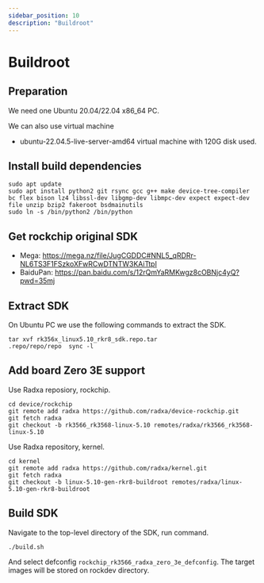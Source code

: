 ```yaml
---
sidebar_position: 10
description: "Buildroot"
---
```


# Buildroot

## Preparation

We need one Ubuntu 20.04/22.04 x86_64 PC.

We can also use virtual machine

- ubuntu-22.04.5-live-server-amd64 virtual machine with 120G disk used.

## Install build dependencies

```
sudo apt update
sudo apt install python2 git rsync gcc g++ make device-tree-compiler bc flex bison lz4 libssl-dev libgmp-dev libmpc-dev expect expect-dev file unzip bzip2 fakeroot bsdmainutils
sudo ln -s /bin/python2 /bin/python
```

## Get rockchip original SDK

- Mega: https://mega.nz/file/JugCGDDC#NNL5_qRDRr-NL6TS3F1FSzkoXFwRCwDTNTW3KAiTtpI
- BaiduPan: https://pan.baidu.com/s/12rQmYaRMKwgz8cOBNjc4yQ?pwd=35mj

## Extract SDK

On Ubuntu PC we use the following commands to extract the SDK.

```
tar xvf rk356x_linux5.10_rkr8_sdk.repo.tar
.repo/repo/repo  sync -l
```

## Add board Zero 3E support

Use Radxa reposiory, rockchip.

```
cd device/rockchip
git remote add radxa https://github.com/radxa/device-rockchip.git
git fetch radxa
git checkout -b rk3566_rk3568-linux-5.10 remotes/radxa/rk3566_rk3568-linux-5.10
```

Use Radxa repository, kernel.

```
cd kernel
git remote add radxa https://github.com/radxa/kernel.git
git fetch radxa
git checkout -b linux-5.10-gen-rkr8-buildroot remotes/radxa/linux-5.10-gen-rkr8-buildroot
```

## Build SDK

Navigate to the top-level directory of the SDK, run command.

```
./build.sh
```

And select defconfig `rockchip_rk3566_radxa_zero_3e_defconfig`.
The target images will be stored on rockdev directory.
